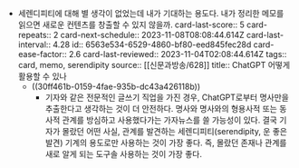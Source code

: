 - 세렌디피티에 대해 별 생각이 없었는데 내가 기대하는 용도다. 내가 정리한 메모를 읽으면 새로운 컨텐츠를 창출할 수 있지 않을까.
  card-last-score:: 5
  card-repeats:: 2
  card-next-schedule:: 2023-11-08T08:08:44.614Z
  card-last-interval:: 4.28
  id:: 6563e534-6529-4860-bf80-eed845fec28d
  card-ease-factor:: 2.6
  card-last-reviewed:: 2023-11-04T02:08:44.614Z
  tags:: card, memo, serendipity
  source:: [[신문과방송/628]]
  title:: ChatGPT 어떻게 활용할 수 있나
  * ((30ff461b-0159-4fae-935b-dc43a426118b))
	- 기자와 같은 전문적인 글쓰기 직업을 가진 경우, ChatGPT로부터 명사만을 추출한다고 생각하는 것이 더 안전하다. 명사와 명사와의 형용사적 또는 동사적 관계를 방심하고 사용했다가는 가자뉴스를 쓸 가능성이 있다. 결국 기자가 몰랐던 어떤 사실, 관계를 발견하는 세렌디피티(serendipity, 운 좋은 발견) 기계의 용도로만 사용하는 것이 가장 좋다. 즉, 몰랐던 존재나 관계를 새로 알게 되는 도구솔 사용하는 것이 가장 좋다.